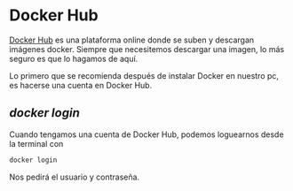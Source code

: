 # Docker Hub

[Docker Hub](https://hub.docker.com/) es una plataforma online donde se suben y descargan imágenes docker. Siempre que necesitemos descargar una imagen, lo más seguro es que lo hagamos de aquí.

Lo primero que se recomienda después de instalar Docker en nuestro pc, es hacerse una cuenta en Docker Hub.

## *docker login*

Cuando tengamos una cuenta de Docker Hub, podemos loguearnos desde la terminal con

```bash
docker login
```

Nos pedirá el usuario y contraseña.